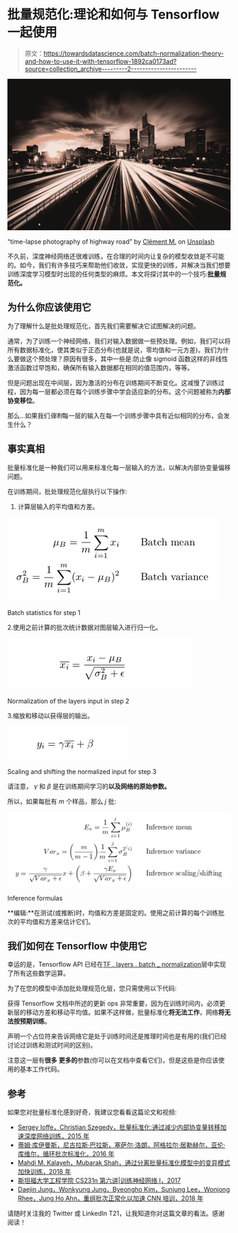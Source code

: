 # 批量规范化:理论和如何与 Tensorflow 一起使用

> 原文：<https://towardsdatascience.com/batch-normalization-theory-and-how-to-use-it-with-tensorflow-1892ca0173ad?source=collection_archive---------2----------------------->

![](img/afe45a5846771bfd989e11873d50e74d.png)

“time-lapse photography of highway road” by [Clément M.](https://unsplash.com/@cmreflections?utm_source=medium&utm_medium=referral) on [Unsplash](https://unsplash.com?utm_source=medium&utm_medium=referral)

不久前，深度神经网络还很难训练，在合理的时间内让复杂的模型收敛是不可能的。如今，我们有许多技巧来帮助他们收敛，实现更快的训练，并解决当我们想要训练深度学习模型时出现的任何类型的麻烦。本文将探讨其中的一个技巧:**批量规范化。**

## 为什么你应该使用它

为了理解什么是批处理规范化，首先我们需要解决它试图解决的问题。

通常，为了训练一个神经网络，我们对输入数据做一些预处理。例如，我们可以将所有数据标准化，使其类似于正态分布(也就是说，零均值和一元方差)。我们为什么要做这个预处理？原因有很多，其中一些是:防止像 sigmoid 函数这样的非线性激活函数过早饱和，确保所有输入数据都在相同的值范围内，等等。

但是问题出现在中间层，因为激活的分布在训练期间不断变化。这减慢了训练过程，因为每一层都必须在每个训练步骤中学会适应新的分布。这个问题被称为**内部协变移位**。

那么…如果我们*强制*每一层的输入在每一个训练步骤中具有近似相同的分布，会发生什么？

## 事实真相

批量标准化是一种我们可以用来标准化每一层输入的方法，以解决内部协变量偏移问题。

在训练期间，批处理规范化层执行以下操作:

1.  计算层输入的平均值和方差。

![](img/bb3c78b7e6ffe275af1aafdafd1708b0.png)

Batch statistics for step 1

2.使用之前计算的批次统计数据对图层输入进行归一化。

![](img/6fb848d29d8f0309a927f9e716dfccd9.png)

Normalization of the layers input in step 2

3.缩放和移动以获得层的输出。

![](img/d5325e626bd18ccfcad193555119b55d.png)

Scaling and shifting the normalized input for step 3

请注意， *γ* 和 *β* 是在训练期间学习的**以及网络的原始参数。**

所以，如果每批有 *m* 个样品，那么 *j* 批:

![](img/4746170d6172dfe5f9ba50ef3887dd6e.png)

Inference formulas

**编辑:**在测试(或推断)时，均值和方差是固定的。使用之前计算的每个训练批次的平均值和方差来估计它们。

## 我们如何在 Tensorflow 中使用它

幸运的是，Tensorflow API 已经在[TF . layers . batch _ normalization](https://www.tensorflow.org/api_docs/python/tf/layers/batch_normalization)层中实现了所有这些数学运算。

为了在您的模型中添加批处理规范化层，您只需使用以下代码:

获得 Tensorflow 文档中所述的更新 ops 非常重要，因为在训练时间内，必须更新层的移动方差和移动平均值。如果不这样做，批量标准化**将无法工作**，网络**将无法按预期训练**。

声明一个占位符来告诉网络它是处于训练时间还是推理时间也是有用的(我们已经讨论过训练和测试时间的区别)。

注意这一层有**很多** **更多的**参数(你可以在文档中查看它们)，但是这些是你应该使用的基本工作代码。

## 参考

如果您对批量标准化感到好奇，我建议您看看这篇论文和视频:

*   [Sergey Ioffe，Christian Szegedy，批量标准化:通过减少内部协变量转移加速深度网络训练，2015 年](https://arxiv.org/pdf/1502.03167.pdf)
*   [蒂姆·库伊曼斯，尼古拉斯·巴拉斯，塞萨尔·洛朗，阿格拉尔·居勒赫尔，亚伦·库维尔，循环批次标准化，2016 年](https://arxiv.org/abs/1603.09025)
*   [Mahdi M. Kalayeh，Mubarak Shah，通过分离批量标准化模型中的变异模式加快训练，2018 年](https://arxiv.org/abs/1806.02892)
*   [斯坦福大学工程学院 CS231n 第六讲|训练神经网络 I，2017](https://www.youtube.com/watch?v=wEoyxE0GP2M&index=6&list=PLC1qU-LWwrF64f4QKQT-Vg5Wr4qEE1Zxk)
*   [Daejin Jung，Wonkyung Jung，Byeongho Kim，Sunjung Lee，Wonjong Rhee，Jung Ho Ahn，重组批次正常化以加速 CNN 培训，2018 年](https://arxiv.org/abs/1807.01702)

请随时关注我的 Twitter 或 LinkedIn T21，让我知道你对这篇文章的看法。感谢阅读！